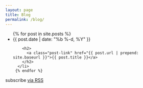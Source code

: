 ```yaml
---
layout: page
title: Blog
permalink: /blog/
---
```

  <ul class="post-list">
    {% for post in site.posts %}
      <li>
        <span class="post-meta">{{ post.date | date: "%b %-d, %Y" }}</span>

        <h2>
          <a class="post-link" href="{{ post.url | prepend: site.baseurl }}">{{ post.title }}</a>
        </h2>
      </li>
     {% endfor %}
  </ul>

  <p class="rss-subscribe">subscribe <a href="{{ "/feed.xml" | prepend: site.baseurl }}">via RSS</a></p>
